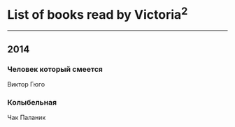 # List of books read by Victoria<sup>2</sup>
---

## 2014

### Человек который смеется
Виктор Гюго


### Колыбельная
Чак Паланик



